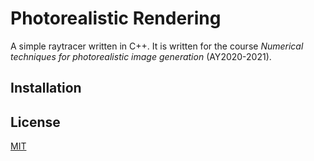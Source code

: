 # Photorealistic Rendering
A simple raytracer written in C++. It is written for the course *Numerical techniques for photorealistic image generation* (AY2020-2021).

## Installation

## License

[MIT]("https://github.com/ElisaLegnani/PhotorealisticRendering/blob/master/LICENSE.md")